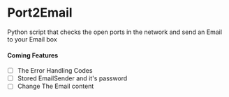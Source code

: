 # Port2Email
Python script that checks the open ports in the network and send an Email to your Email box
#### Coming Features
- [ ] The Error Handling Codes 
- [ ] Stored EmailSender and it's password 
- [ ] Change The Email content
